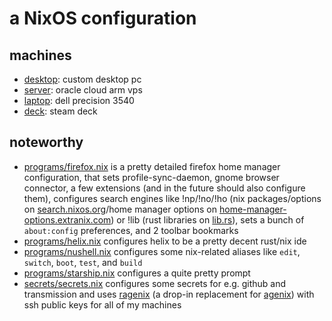 # a NixOS configuration

## machines

- [desktop](https://github.com/hexfae/system/blob/main/machines/desktop/configuration.nix): custom desktop pc
- [server](https://github.com/hexfae/system/blob/main/machines/server/configuration.nix): oracle cloud arm vps
- [laptop](https://github.com/hexfae/system/blob/main/machines/laptop/configuration.nix): dell precision 3540
- [deck](https://github.com/hexfae/system/blob/main/machines/deck/configuration.nix): steam deck

## noteworthy

- [programs/firefox.nix](https://github.com/hexfae/system/blob/main/programs/firefox.nix) is a pretty detailed
  firefox home manager configuration, that sets profile-sync-daemon, gnome browser connector, a few extensions
  (and in the future should also configure them), configures search engines like !np/!no/!ho (nix
  packages/options on [search.nixos.org](https://search.nixos.org/)/home manager options on
  [home-manager-options.extranix.com](https://home-manager-options.extranix.com/)) or !lib (rust libraries
  on [lib.rs](https://lib.rs)), sets a bunch of `about:config` preferences, and 2 toolbar bookmarks
- [programs/helix.nix](https://github.com/hexfae/system/blob/main/programs/helix.nix) configures helix to be a pretty
  decent rust/nix ide
- [programs/nushell.nix](https://github.com/hexfae/system/blob/main/programs/nushell.nix) configures some nix-related
  aliases like `edit`, `switch`, `boot`, `test`, and `build`
- [programs/starship.nix](https://github.com/hexfae/system/blob/main/programs/starship.nix) configures a quite pretty prompt
- [secrets/secrets.nix](https://github.com/hexfae/system/blob/main/secrets/secrets.nix) configures some secrets for e.g.
  github and transmission and uses [ragenix](https://github.com/yaxitech/ragenix) (a drop-in replacement for
  [agenix](https://github.com/ryantm/agenix)) with ssh public keys for all of my machines
  
